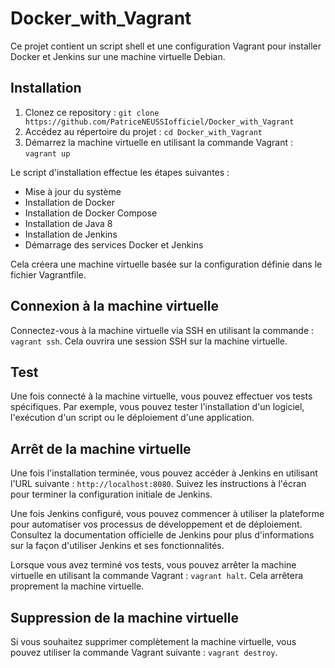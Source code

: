 # Docker_with_Vagrant

Ce projet contient un script shell et une configuration Vagrant pour installer Docker et Jenkins sur une machine virtuelle Debian.

## Installation

1. Clonez ce repository : `git clone https://github.com/PatriceNEUSSIofficiel/Docker_with_Vagrant`
2. Accédez au répertoire du projet : `cd Docker_with_Vagrant`
3. Démarrez la machine virtuelle en utilisant la commande Vagrant : `vagrant up`

Le script d'installation effectue les étapes suivantes :
- Mise à jour du système
- Installation de Docker
- Installation de Docker Compose
- Installation de Java 8
- Installation de Jenkins
- Démarrage des services Docker et Jenkins

Cela créera une machine virtuelle basée sur la configuration définie dans le fichier Vagrantfile.

## Connexion à la machine virtuelle

Connectez-vous à la machine virtuelle via SSH en utilisant la commande : `vagrant ssh`. Cela ouvrira une session SSH sur la machine virtuelle.

## Test

Une fois connecté à la machine virtuelle, vous pouvez effectuer vos tests spécifiques. Par exemple, vous pouvez tester l'installation d'un logiciel, l'exécution d'un script ou le déploiement d'une application.

## Arrêt de la machine virtuelle

Une fois l'installation terminée, vous pouvez accéder à Jenkins en utilisant l'URL suivante : `http://localhost:8080`. Suivez les instructions à l'écran pour terminer la configuration initiale de Jenkins.

Une fois Jenkins configuré, vous pouvez commencer à utiliser la plateforme pour automatiser vos processus de développement et de déploiement. Consultez la documentation officielle de Jenkins pour plus d'informations sur la façon d'utiliser Jenkins et ses fonctionnalités.

Lorsque vous avez terminé vos tests, vous pouvez arrêter la machine virtuelle en utilisant la commande Vagrant : `vagrant halt`. Cela arrêtera proprement la machine virtuelle.

## Suppression de la machine virtuelle

Si vous souhaitez supprimer complètement la machine virtuelle, vous pouvez utiliser la commande Vagrant suivante : `vagrant destroy`.
